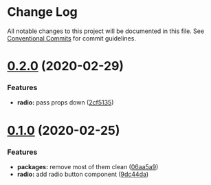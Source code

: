 # Change Log

All notable changes to this project will be documented in this file.
See [Conventional Commits](https://conventionalcommits.org) for commit guidelines.

# [0.2.0](https://github.com/knack-ux/knack-ux/compare/@knack-ux/radio@0.1.0...@knack-ux/radio@0.2.0) (2020-02-29)


### Features

* **radio:** pass props down ([2cf5135](https://github.com/knack-ux/knack-ux/commit/2cf5135cdf1236ce9f0e225518e1b2c13f641fd8))





# [0.1.0](https://github.com/knack-ux/knack-ux/compare/@knack-ux/radio@0.4.0...@knack-ux/radio@0.1.0) (2020-02-25)


### Features

* **packages:** remove most of them clean ([06aa5a9](https://github.com/knack-ux/knack-ux/commit/06aa5a911edc4c257cb2614c8deac060a2a0b2ac))
* **radio:** add radio button component ([9dc44da](https://github.com/knack-ux/knack-ux/commit/9dc44da2550994a458a1f8bdf8c9ee1ea1a6af04))
